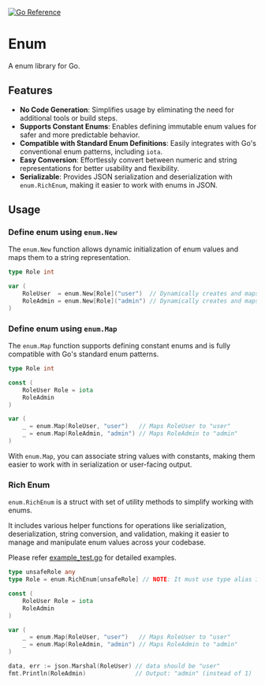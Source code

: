 [![Go Reference](https://pkg.go.dev/badge/github.com/xybor-x/enum.svg)](https://pkg.go.dev/github.com/xybor-x/enum)

# Enum

A enum library for Go.

## Features

- **No Code Generation**: Simplifies usage by eliminating the need for additional tools or build steps.
- **Supports Constant Enums**: Enables defining immutable enum values for safer and more predictable behavior.
- **Compatible with Standard Enum Definitions**: Easily integrates with Go's conventional enum patterns, including `iota`.
- **Easy Conversion**: Effortlessly convert between numeric and string representations for better usability and flexibility.
- **Serializable**: Provides JSON serialization and deserialization with `enum.RichEnum`, making it easier to work with enums in JSON.

## Usage

### Define enum using `enum.New`

The `enum.New` function allows dynamic initialization of enum values and maps them to a string representation.

```go
type Role int

var (
    RoleUser  = enum.New[Role]("user")  // Dynamically creates and maps "user"
    RoleAdmin = enum.New[Role]("admin") // Dynamically creates and maps "admin"
)
```

### Define enum using `enum.Map`

The `enum.Map` function supports defining constant enums and is fully compatible with Go's standard enum patterns.

``` go
type Role int

const (
    RoleUser Role = iota
    RoleAdmin
)

var (
    _ = enum.Map(RoleUser, "user")   // Maps RoleUser to "user"
    _ = enum.Map(RoleAdmin, "admin") // Maps RoleAdmin to "admin"
)
```

With `enum.Map`, you can associate string values with constants, making them easier to work with in serialization or user-facing output.

### Rich Enum

`enum.RichEnum` is a struct with set of utility methods to simplify working with enums.

It includes various helper functions for operations like serialization, deserialization, string conversion, and validation, making it easier to manage and manipulate enum values across your codebase.

Please refer [example_test.go](./example_test.go) for detailed examples.

```go
type unsafeRole any
type Role = enum.RichEnum[unsafeRole] // NOTE: It must use type alias instead of type definition.

const (
    RoleUser Role = iota
    RoleAdmin
)

var (
    _ = enum.Map(RoleUser, "user")   // Maps RoleUser to "user"
    _ = enum.Map(RoleAdmin, "admin") // Maps RoleAdmin to "admin"
)

data, err := json.Marshal(RoleUser) // data should be "user"
fmt.Println(RoleAdmin)              // Output: "admin" (instead of 1)
```
